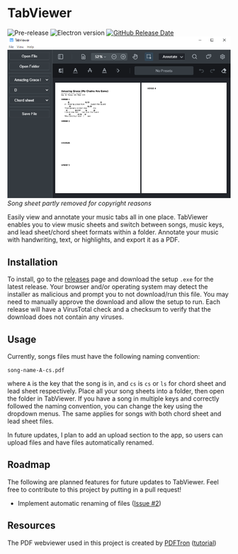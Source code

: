 # TabViewer

![Pre-release](https://img.shields.io/badge/status-pre--release-orange)
![Electron version](https://img.shields.io/badge/electron-v13.5.1-blue)
[![GitHub Release Date](https://img.shields.io/github/release-date/wrrnlim/electron-app-template)](https://github.com/wrrnlim/TabViewer/releases)
![Preview](./assets/img/preview.png)
*Song sheet partly removed for copyright reasons*

Easily view and annotate your music tabs all in one place. TabViewer enables you to view music sheets and switch between songs, music keys, and lead sheet/chord sheet formats within a folder. Annotate your music with handwriting, text, or highlights, and export it as a PDF.

## Installation

To install, go to the [releases](https://github.com/wrrnlim/TabViewer/releases/) page and download the setup `.exe` for the latest release. Your browser and/or operating system may detect the installer as malicious and prompt you to not download/run this file. You may need to manually approve the download and allow the setup to run. Each release will have a VirusTotal check and a checksum to verify that the download does not contain any viruses.

## Usage

Currently, songs files must have the following naming convention:

```text
song-name-A-cs.pdf
```

where `A` is the key that the song is in, and `cs` is `cs` or `ls` for chord sheet and lead sheet respectively. Place all your song sheets into a folder, then open the folder in TabViewer. If you have a song in multiple keys and correctly followed the naming convention, you can change the key using the dropdown menus. The same applies for songs with both chord sheet and lead sheet files.

In future updates, I plan to add an upload section to the app, so users can upload files and have files automatically renamed.

## Roadmap

The following are planned features for future updates to TabViewer. Feel free to contribute to this project by putting in a pull request!

- Implement automatic renaming of files ([Issue #2](https://github.com/wrrnlim/TabViewer/issues/2))

## Resources

The PDF webviewer used in this project is created by [PDFTron](https://github.com/PDFTron/webviewer-electron-sample/) ([tutorial](https://youtu.be/FyZ40lNE-pY))
